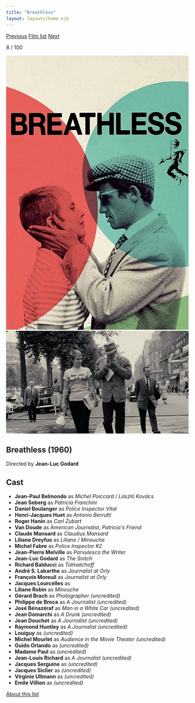 ```yaml
---
title: "Breathless"
layout: layouts/home.njk
---
```


<nav class="films">
  <a class="prev" href="../purple-noon">Previous</a>
  <a href="../">Film list</a>
  <a class="next" href="../barefoot-in-the-park">Next</a>
</nav>

<p>8 / 100</p>

<article class="film">
  <div class="backdrop-and-poster">
    <img class="poster" src="../films/posters/breathless.jpg" alt="">
    <img class="backdrop" src="../films/backdrops/breathless.jpg" alt="">
  </div>

  <h1>Breathless (1960)</h1>

  <p class="director">
    Directed by <strong>Jean-Luc Godard</strong>
  </p>


  <h2>
    Cast
  </h2>
  <ul>
    <li><strong>Jean-Paul Belmondo</strong> as <em>Michel Poiccard / László Kovács</em></li>
<li><strong>Jean Seberg</strong> as <em>Patricia Franchini</em></li>
<li><strong>Daniel Boulanger</strong> as <em>Police Inspector Vital</em></li>
<li><strong>Henri-Jacques Huet</strong> as <em>Antonio Berrutti</em></li>
<li><strong>Roger Hanin</strong> as <em>Carl Zubart</em></li>
<li><strong>Van Doude</strong> as <em>American Journalist, Patricia's Friend</em></li>
<li><strong>Claude Mansard</strong> as <em>Claudius Mansard</em></li>
<li><strong>Liliane Dreyfus</strong> as <em>Liliane / Minouche</em></li>
<li><strong>Michel Fabre</strong> as <em>Police Inspector #2</em></li>
<li><strong>Jean-Pierre Melville</strong> as <em>Parvulesco the Writer</em></li>
<li><strong>Jean-Luc Godard</strong> as <em>The Snitch</em></li>
<li><strong>Richard Balducci</strong> as <em>Tolmatchoff</em></li>
<li><strong>André S. Labarthe</strong> as <em>Journalist at Orly</em></li>
<li><strong>François Moreuil</strong> as <em>Journalist at Orly</em></li>
<li><strong>Jacques Lourcelles</strong> as <em></em></li>
<li><strong>Liliane Robin</strong> as <em>Minouche</em></li>
<li><strong>Gérard Brach</strong> as <em>Photographer (uncredited)</em></li>
<li><strong>Philippe de Broca</strong> as <em>A Journalist (uncredited)</em></li>
<li><strong>José Bénazéraf</strong> as <em>Man in a White Car (uncredited)</em></li>
<li><strong>Jean Domarchi</strong> as <em>A Drunk (uncredited)</em></li>
<li><strong>Jean Douchet</strong> as <em>A Journalist (uncredited)</em></li>
<li><strong>Raymond Huntley</strong> as <em>A Journalist (uncredited)</em></li>
<li><strong>Louiguy</strong> as <em>(uncredited)</em></li>
<li><strong>Michel Mourlet</strong> as <em>Audience in the Movie Theater (uncredited)</em></li>
<li><strong>Guido Orlando</strong> as <em>(uncredited)</em></li>
<li><strong>Madame Paul</strong> as <em>(uncredited)</em></li>
<li><strong>Jean-Louis Richard</strong> as <em>A Journalist (uncredited)</em></li>
<li><strong>Jacques Serguine</strong> as <em>(uncredited)</em></li>
<li><strong>Jacques Siclier</strong> as <em>(uncredited)</em></li>
<li><strong>Virginie Ullmann</strong> as <em>(uncredited)</em></li>
<li><strong>Emile Villion</strong> as <em>(uncredited)</em></li>
  </ul>
</article>
<footer>
  <a href="../about">About this list</a>
</footer>
